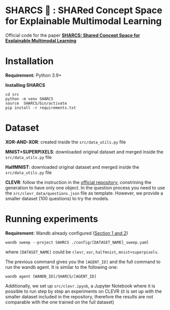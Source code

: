 # SHARCS :shark: : SHARed Concept Space for Explainable Multimodal Learning 

Official code for the paper [**SHARCS: Shared Concept Space for
Explainable Multimodal Learning**](https://arxiv.org/abs/2307.00316?context=cs.AI)

# Installation

**Requirement:** Python 3.9+


**Installing SHARCS**
```
cd src
python -m venv SHARCS
source  SHARCS/bin/activate
pip install -r requirements.txt
```

# Dataset

**XOR-AND-XOR**: created inside the `src/data_utils.py` file

**MNIST+SUPERPIXELS**: downloaded original dataset and merged inside the `src/data_utils.py` file

**HalfMNIST**: downloaded original dataset and merged inside the `src/data_utils.py` file

**CLEVR**: follow the instruction in the [official repository](https://github.com/facebookresearch/clevr-dataset-gen), constrining the generation to have only one object. In the question process you need to use the `src/clevr_data/questions.json` file as template. However, we provide a smaller dataset (100 questions) to try the models.   


# Running experiments

**Requirement:** Wandb already configured ([Section 1 and 2](https://docs.wandb.ai/quickstart))

```
wandb sweep --project SAHRCS ./config/[DATASET_NAME]_sweep.yaml
```
where `[DATASET_NAME]` could be `clevr`, `xor`, `halfmnist`, `mnist+superpixels`.

The previous command gives you the `[AGENT_ID]` and the full command to run the wandb agent. It is similar to the following one:
```
wandb agent [WANDB_ID]/SHARCS/[AGENT_ID]
```

Additionally, we set up `src/clevr.ipynb`, a Jupyter Notebook where it is possible to run step by step an experiments on CLEVR (it is set up with the smaller dataset included in the repository, therefore the results are not comparable with the one trained on the full dataset)
